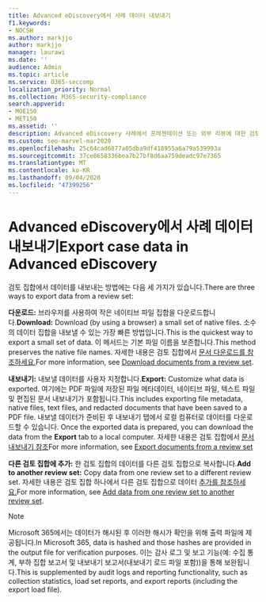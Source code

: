 ```yaml
---
title: Advanced eDiscovery에서 사례 데이터 내보내기
f1.keywords:
- NOCSH
ms.author: markjjo
author: markjjo
manager: laurawi
ms.date: ''
audience: Admin
ms.topic: article
ms.service: O365-seccomp
localization_priority: Normal
ms.collection: M365-security-compliance
search.appverid:
- MOE150
- MET150
ms.assetid: ''
description: Advanced eDiscovery 사례에서 프레젠테이션 또는 외부 리뷰에 대한 검토 집합에서 콘텐츠를 내보내거나 다운로드하는 방법에 대해 자세히 알아보겠습니다.
ms.custom: seo-marvel-mar2020
ms.openlocfilehash: 25c64cad6877a05dba9df418955a6a79a539993a
ms.sourcegitcommit: 37ce0658336bea7b27bf8d6aa759deadc97e7365
ms.translationtype: MT
ms.contentlocale: ko-KR
ms.lasthandoff: 09/04/2020
ms.locfileid: "47399256"
---
```

# <a name="export-case-data-in-advanced-ediscovery"></a><span data-ttu-id="51aa2-103">Advanced eDiscovery에서 사례 데이터 내보내기</span><span class="sxs-lookup"><span data-stu-id="51aa2-103">Export case data in Advanced eDiscovery</span></span>

<span data-ttu-id="51aa2-104">검토 집합에서 데이터를 내보내는 방법에는 다음 세 가지가 있습니다.</span><span class="sxs-lookup"><span data-stu-id="51aa2-104">There are three ways to export data from a review set:</span></span>

<span data-ttu-id="51aa2-105">**다운로드:** 브라우저를 사용하여 작은 네이티브 파일 집합을 다운로드합니다.</span><span class="sxs-lookup"><span data-stu-id="51aa2-105">**Download:** Download (by using a browser) a small set of native files.</span></span> <span data-ttu-id="51aa2-106">소수의 데이터 집합을 내보낼 수 있는 가장 빠른 방법입니다.</span><span class="sxs-lookup"><span data-stu-id="51aa2-106">This is the quickest way to export a small set of data.</span></span> <span data-ttu-id="51aa2-107">이 메서드는 기본 파일 이름을 보존합니다.</span><span class="sxs-lookup"><span data-stu-id="51aa2-107">This method preserves the native file names.</span></span> <span data-ttu-id="51aa2-108">자세한 내용은 검토 집합에서 [문서 다운로드를 참조하세요.](download-documents-from-review-set.md)</span><span class="sxs-lookup"><span data-stu-id="51aa2-108">For more information, see [Download documents from a review set](download-documents-from-review-set.md).</span></span>

<span data-ttu-id="51aa2-109">**내보내기:** 내보낼 데이터를 사용자 지정합니다.</span><span class="sxs-lookup"><span data-stu-id="51aa2-109">**Export:** Customize what data is exported.</span></span> <span data-ttu-id="51aa2-110">여기에는 PDF 파일에 저장된 파일 메타데이터, 네이티브 파일, 텍스트 파일 및 편집된 문서 내보내기가 포함됩니다.</span><span class="sxs-lookup"><span data-stu-id="51aa2-110">This includes exporting file metadata, native files, text files, and redacted documents that have been saved to a PDF file.</span></span> <span data-ttu-id="51aa2-111">내보낼 데이터가 준비된 후 내보내기 탭에서 로컬 컴퓨터로 데이터를 다운로드할 수 있습니다. </span><span class="sxs-lookup"><span data-stu-id="51aa2-111">Once the exported data is prepared, you can download the data from the **Export** tab to a local computer.</span></span> <span data-ttu-id="51aa2-112">자세한 내용은 검토 집합에서 [문서 내보내기 참조](export-documents-from-review-set.md)</span><span class="sxs-lookup"><span data-stu-id="51aa2-112">For more information, see [Export documents from a review set](export-documents-from-review-set.md)</span></span>

<span data-ttu-id="51aa2-113">**다른 검토 집합에 추가:** 한 검토 집합의 데이터를 다른 검토 집합으로 복사합니다.</span><span class="sxs-lookup"><span data-stu-id="51aa2-113">**Add to another review set:** Copy data from one review set to a different review set.</span></span> <span data-ttu-id="51aa2-114">자세한 내용은 검토 집합 하나에서 다른 검토 집합으로 데이터 [추가를 참조하세요.](add-data-to-review-set-from-another-review-set.md)</span><span class="sxs-lookup"><span data-stu-id="51aa2-114">For more information, see [Add data from one review set to another review set](add-data-to-review-set-from-another-review-set.md).</span></span>

> [!NOTE]
> <span data-ttu-id="51aa2-115">Microsoft 365에서는 데이터가 해시된 후 이러한 해시가 확인을 위해 출력 파일에 제공됩니다.</span><span class="sxs-lookup"><span data-stu-id="51aa2-115">In Microsoft 365, data is hashed and those hashes are provided in the output file for verification purposes.</span></span> <span data-ttu-id="51aa2-116">이는 감사 로그 및 보고 기능(예: 수집 통계, 부하 집합 보고서 및 내보내기 보고서(내보내기 로드 파일 포함))을 통해 보완됩니다.</span><span class="sxs-lookup"><span data-stu-id="51aa2-116">This is supplemented by audit logs and reporting functionality, such as collection statistics, load set reports, and export reports (including the export load file).</span></span>

